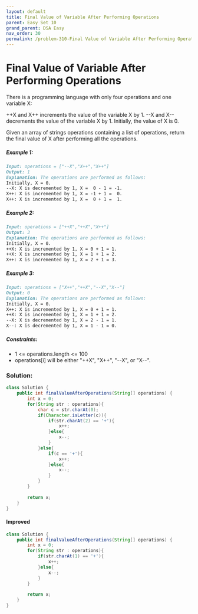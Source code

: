 ```yaml
---
layout: default
title: Final Value of Variable After Performing Operations
parent: Easy Set 10
grand_parent: DSA Easy
nav_order: 30
permalink: /problem-310-Final Value of Variable After Performing Operations/
---
```

# Final Value of Variable After Performing Operations

There is a programming language with only four operations and one variable X:

++X and X++ increments the value of the variable X by 1.
--X and X-- decrements the value of the variable X by 1.
Initially, the value of X is 0.

Given an array of strings operations containing a list of operations, return the final value of X after performing all the operations.

##### Example 1:
```markdown
Input: operations = ["--X","X++","X++"]
Output: 1
Explanation: The operations are performed as follows:
Initially, X = 0.
--X: X is decremented by 1, X =  0 - 1 = -1.
X++: X is incremented by 1, X = -1 + 1 =  0.
X++: X is incremented by 1, X =  0 + 1 =  1.
```
##### Example 2:
```markdown
Input: operations = ["++X","++X","X++"]
Output: 3
Explanation: The operations are performed as follows:
Initially, X = 0.
++X: X is incremented by 1, X = 0 + 1 = 1.
++X: X is incremented by 1, X = 1 + 1 = 2.
X++: X is incremented by 1, X = 2 + 1 = 3.
```
##### Example 3:
```markdown
Input: operations = ["X++","++X","--X","X--"]
Output: 0
Explanation: The operations are performed as follows:
Initially, X = 0.
X++: X is incremented by 1, X = 0 + 1 = 1.
++X: X is incremented by 1, X = 1 + 1 = 2.
--X: X is decremented by 1, X = 2 - 1 = 1.
X--: X is decremented by 1, X = 1 - 1 = 0.
```
##### Constraints:
* 1 <= operations.length <= 100
* operations[i] will be either "++X", "X++", "--X", or "X--".

### Solution:
```java
class Solution {
    public int finalValueAfterOperations(String[] operations) {
        int x = 0;
        for(String str : operations){
            char c = str.charAt(0);
            if(Character.isLetter(c)){
                if(str.charAt(2) == '+'){
                    x++;
                }else{
                    x--;
                }
            }else{
                if(c == '+'){
                    x++;
                }else{
                    x--;
                }
            }
        }
        
        return x;
    }
}
```
#### Improved
```java
class Solution {
    public int finalValueAfterOperations(String[] operations) {
        int x = 0;
        for(String str : operations){
            if(str.charAt(1) == '+'){
                x++;
            }else{
                x--;
            }
        }
        
        return x;
    }
}
```